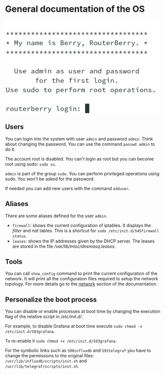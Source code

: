 # General documentation of the OS

![Login](images/login.png)

## Users

You can login into the system with user `admin` and password `admin`.
Think about changing the password. You can use the command `passwd admin`
to do it.

The account root is disabled. You can't login as root but you can become
root using sudo: `sudo su`.

`admin` is part of the group `sudo`. You can perform privileged operations
using sudo. You won't be asked for the password.

If needed you can add new users with the command `adduser`.

## Aliases

There are some aliases defined for the user `admin`.

- `firewall`: shows the current configuration of iptables. It displays
  the *filter*  and *nat* tables.
  This is a shortcut for `sudo /etc/init.d/S45firewall status`.
- `leases`: shows the IP addresses given by the DHCP server. The leases
  are stored in the file */var/lib/misc/dnsmasq.leases*.

## Tools

You can call `show_config` command to print the current configuration of
the network. It will print all the configuration files required to setup
the network topology. For more details go to the [network](networking.md)
section of the documentation.

## Personalize the boot process

You can disable or enable processes at boot time by changing the execution
flag of the relative script in */etc/init.d/*.

For example, to disable Grafana at boot time execute
`sudo chmod -x /etc/init.d/S93grafana`.

To re-enable it `sudo chmod +x /etc/init.d/S93grafana`.

For the symbolic links such as `S90influxdb` and `S91telegraf` you have
to change the permissions to the original files:
`/usr/lib/influxdb/scripts/init.sh` and `/usr/lib/telegraf/scripts/init.sh`.

